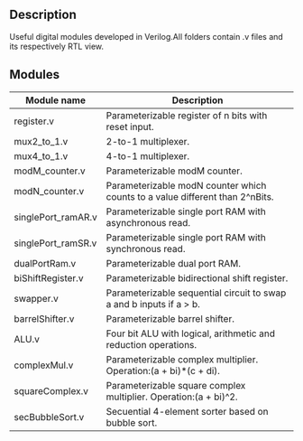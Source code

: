 ## **Description**
Useful digital modules developed in Verilog.All folders contain .v files and its respectively RTL view. 

## **Modules**

| Module name| Description |
| ------ | ----------- |
| register.v| Parameterizable register of n bits with reset input.|
| mux2_to_1.v| 2-to-1 multiplexer. |
| mux4_to_1.v|  4-to-1 multiplexer. |
| modM_counter.v| Parameterizable modM counter. |
| modN_counter.v| Parameterizable modN counter which counts to a value different than 2^nBits. |
| singlePort_ramAR.v| Parameterizable single port RAM with asynchronous read. |
| singlePort_ramSR.v| Parameterizable single port RAM with synchronous read. 
| dualPortRam.v| Parameterizable dual port RAM. 
| biShiftRegister.v| Parameterizable bidirectional shift register. |
| swapper.v|Parameterizable sequential circuit to swap a and b inputs if a > b. 
| barrelShifter.v| Parameterizable barrel shifter. 
| ALU.v| Four bit ALU with logical, arithmetic and reduction operations. 
| complexMul.v| Parameterizable complex multiplier. Operation:(a + bi)*(c + di). 
| squareComplex.v| Parameterizable square complex multiplier. Operation:(a + bi)^2. 
| secBubbleSort.v| Secuential 4-element sorter based on bubble sort.
 
